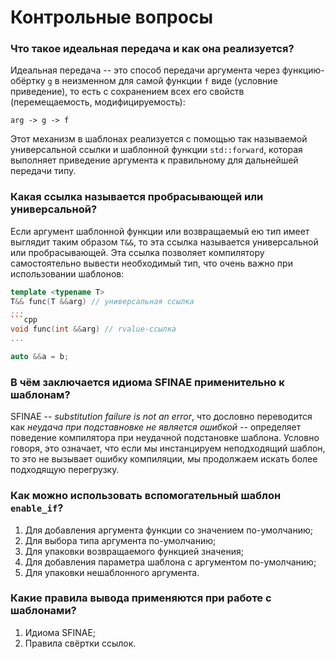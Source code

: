 # Контрольные вопросы
### Что такое идеальная передача и как она реализуется?
Идеальная передача -- это способ передачи аргумента через функцию-обёртку `g` в неизменном для самой функции `f` виде (условние приведение), то есть с сохранением всех его свойств (перемещаемость, модифицируемость):

`arg -> g -> f`

Этот механизм в шаблонах реализуется с помощью так называемой универсальной ссылки и шаблонной функции `std::forward`, которая выполняет приведение аргумента к правильному для дальнейшей передачи типу.

### Какая ссылка называется пробрасывающей или универсальной?
Если аргумент шаблонной функции или возвращаемый ею тип имеет выглядит таким образом `T&&`, то эта ссылка называется универсальной или пробрасывающей. Эта ссылка позволяет компилятору самостоятельно вывести необходимый тип, что очень важно при использовании шаблонов:
```cpp
template <typename T>
T&& func(T &&arg) // универсальная ссылка
...
```cpp
void func(int &&arg) // rvalue-ссылка
...
```
```cpp
auto &&a = b;
```

### В чём заключается идиома SFINAE применительно к шаблонам?
SFINAE -- *substitution failure is not an error*, что дословно переводится как *неудача при подставновке не является ошибкой* -- определяет поведение компилятора при неудачной подстановке шаблона. Условно говоря, это означает, что если мы инстанцируем неподходящий шаблон, то это не вызывает ошибку компиляции, мы продолжаем искать более подходящую перегрузку.

### Как можно использовать вспомогательный шаблон `enable_if`?

1. Для добавления аргумента функции со значением по-умолчанию;
2. Для выбора типа аргумента по-умолчанию;
3. Для упаковки возвращаемого функцией значения;
4. Для добавления параметра шаблона с аргументом по-умолчанию;
5. Для упаковки нешаблонного аргумента.

### Какие правила вывода применяются при работе с шаблонами?
1. Идиома SFINAE;
2. Правила свёртки ссылок.